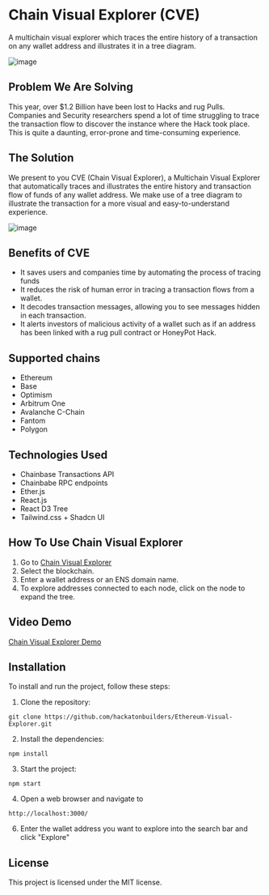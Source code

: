 # Chain Visual Explorer (CVE)
  A multichain visual explorer which traces the entire history of a transaction on any wallet address and illustrates it  in a tree diagram. 

![image](https://github.com/bytedeveloperr/CVE/assets/66218597/21f9cf07-9b2b-43b0-8936-1e0964acef31)

## Problem We Are Solving
This year, over $1.2 Billion have been lost to Hacks and rug Pulls. 
Companies and Security researchers spend a lot of time struggling to trace the transaction flow to discover the instance where the Hack took place. This is quite a daunting, error-prone and time-consuming experience.

## The Solution
 We present to you CVE (Chain Visual Explorer), a Multichain Visual Explorer that automatically traces and illustrates the entire history and transaction flow of funds of any wallet address. We make use of a tree diagram to illustrate the transaction for a more visual and easy-to-understand experience.
 
![image](https://github.com/bytedeveloperr/CVE/assets/66218597/0f8a7043-03f8-42ec-a582-193d2b582687)


## Benefits of CVE
-   It saves users and companies time by automating the process of tracing funds
-   It reduces the risk of human error in tracing a transaction flows from a wallet.
-   It decodes transaction messages, allowing you to see messages hidden in each transaction.
-   It alerts investors of malicious activity of a wallet such as if an address has been linked with a rug pull contract or HoneyPot Hack.


## Supported chains
- Ethereum
- Base
- Optimism
- Arbitrum One
- Avalanche C-Chain
- Fantom
- Polygon

  
## Technologies Used 
- Chainbase Transactions API
- Chainbabe RPC endpoints
- Ether.js
- React.js
- React D3 Tree
- Tailwind.css + Shadcn UI

## How To Use Chain Visual Explorer
1. Go to [Chain Visual Explorer](https://cve-v1.vercel.app)
2. Select the blockchain.
3. Enter a wallet address or an ENS domain name.
4. To explore addresses connected to each node, click on the node to expand the tree.

##  Video Demo
[Chain Visual Explorer Demo](https://www.loom.com/share/2f6ffa362d2b41648abf87dec38bc1f1?sid=21c9b7bd-c86b-477d-ae76-8af98429cac4)


##  Installation 
To install and run the project, follow these steps:

1. Clone the repository:

```
git clone https://github.com/hackatonbuilders/Ethereum-Visual-Explorer.git
```

2. Install the dependencies:

```
npm install
```

3. Start the project:

```
npm start
```

4. Open a web browser and navigate to

```
http://localhost:3000/
```
6.  Enter the wallet address you want to explore into the search bar and click "Explore"


## License

This project is licensed under the MIT license.



